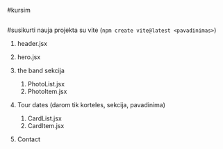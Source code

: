 #kursim

##

#susikurti nauja projekta su vite (`npm create vite@latest <pavadinimas>`)
1. header.jsx
2. hero.jsx
3. the band sekcija
    1. PhotoList.jsx
    2. PhotoItem.jsx

4. Tour dates (darom tik korteles, sekcija, pavadinima)
    1. CardList.jsx
    2. CardItem.jsx
5. Contact
